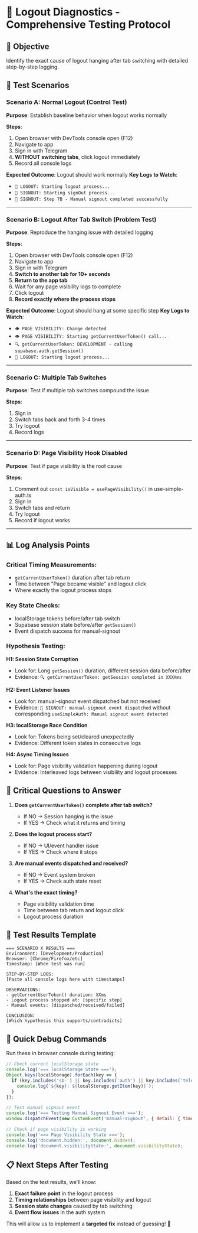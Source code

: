 # 🔬 Logout Diagnostics - Comprehensive Testing Protocol

## 🎯 Objective
Identify the exact cause of logout hanging after tab switching with detailed step-by-step logging.

## 🧪 Test Scenarios

### **Scenario A: Normal Logout (Control Test)**
**Purpose**: Establish baseline behavior when logout works normally

**Steps**:
1. Open browser with DevTools console open (F12)
2. Navigate to app
3. Sign in with Telegram
4. **WITHOUT switching tabs**, click logout immediately
5. Record all console logs

**Expected Outcome**: Logout should work normally
**Key Logs to Watch**: 
- `🚪 LOGOUT: Starting logout process...`
- `🚪 SIGNOUT: Starting signOut process...` 
- `🚪 SIGNOUT: Step 7B - Manual signout completed successfully`

---

### **Scenario B: Logout After Tab Switch (Problem Test)**
**Purpose**: Reproduce the hanging issue with detailed logging

**Steps**:
1. Open browser with DevTools console open (F12)
2. Navigate to app  
3. Sign in with Telegram
4. **Switch to another tab for 10+ seconds**
5. **Return to the app tab**
6. Wait for any page visibility logs to complete
7. Click logout
8. **Record exactly where the process stops**

**Expected Outcome**: Logout should hang at some specific step
**Key Logs to Watch**:
- `👁️ PAGE VISIBILITY: Change detected`
- `👁️ PAGE VISIBILITY: Starting getCurrentUserToken() call...`
- `🔍 getCurrentUserToken: DEVELOPMENT - calling supabase.auth.getSession()`
- `🚪 LOGOUT: Starting logout process...`

---

### **Scenario C: Multiple Tab Switches**
**Purpose**: Test if multiple tab switches compound the issue

**Steps**:
1. Sign in
2. Switch tabs back and forth 3-4 times
3. Try logout
4. Record logs

---

### **Scenario D: Page Visibility Hook Disabled**
**Purpose**: Test if page visibility is the root cause

**Steps**:
1. Comment out `const isVisible = usePageVisibility()` in use-simple-auth.ts
2. Sign in
3. Switch tabs and return
4. Try logout
5. Record if logout works

---

## 📊 Log Analysis Points

### **Critical Timing Measurements**:
- `getCurrentUserToken()` duration after tab return
- Time between "Page became visible" and logout click
- Where exactly the logout process stops

### **Key State Checks**:
- localStorage tokens before/after tab switch
- Supabase session state before/after `getSession()`
- Event dispatch success for manual-signout

### **Hypothesis Testing**:

**H1: Session State Corruption**
- Look for: Long `getSession()` duration, different session data before/after
- Evidence: `🔍 getCurrentUserToken: getSession completed in XXXXms`

**H2: Event Listener Issues** 
- Look for: manual-signout event dispatched but not received
- Evidence: `🚪 SIGNOUT: manual-signout event dispatched` without corresponding `useSimpleAuth: Manual signout event detected`

**H3: localStorage Race Condition**
- Look for: Tokens being set/cleared unexpectedly
- Evidence: Different token states in consecutive logs

**H4: Async Timing Issues**
- Look for: Page visibility validation happening during logout
- Evidence: Interleaved logs between visibility and logout processes

## 🚨 Critical Questions to Answer

1. **Does `getCurrentUserToken()` complete after tab switch?**
   - If NO → Session hanging is the issue
   - If YES → Check what it returns and timing

2. **Does the logout process start?**
   - If NO → UI/event handler issue
   - If YES → Check where it stops

3. **Are manual events dispatched and received?**
   - If NO → Event system broken
   - If YES → Check auth state reset

4. **What's the exact timing?**
   - Page visibility validation time
   - Time between tab return and logout click
   - Logout process duration

## 📝 Test Results Template

```
=== SCENARIO X RESULTS ===
Environment: [Development/Production]
Browser: [Chrome/Firefox/etc]
Timestamp: [When test was run]

STEP-BY-STEP LOGS:
[Paste all console logs here with timestamps]

OBSERVATIONS:
- getCurrentUserToken() duration: XXms
- Logout process stopped at: [specific step]
- Manual events: [dispatched/received/failed]

CONCLUSION:
[Which hypothesis this supports/contradicts]
```

## 🔧 Quick Debug Commands

Run these in browser console during testing:

```javascript
// Check current localStorage state
console.log('=== localStorage State ===');
Object.keys(localStorage).forEach(key => {
  if (key.includes('sb-') || key.includes('auth') || key.includes('telegram')) {
    console.log(`${key}: ${localStorage.getItem(key)}`);
  }
});

// Test manual signout event
console.log('=== Testing Manual Signout Event ===');
window.dispatchEvent(new CustomEvent('manual-signout', { detail: { timestamp: Date.now() } }));

// Check if page visibility is working  
console.log('=== Page Visibility State ===');
console.log('document.hidden:', document.hidden);
console.log('document.visibilityState:', document.visibilityState);
```

## 📋 Next Steps After Testing

Based on the test results, we'll know:
1. **Exact failure point** in the logout process
2. **Timing relationships** between page visibility and logout
3. **Session state changes** caused by tab switching
4. **Event flow issues** in the auth system

This will allow us to implement a **targeted fix** instead of guessing! 🎯
